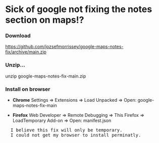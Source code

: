 
# Sick of google not fixing the notes section on maps!?

### Download
https://github.com/jozsefmorrissey/google-maps-notes-fix/archive/main.zip

### Unzip...
unzip google-maps-notes-fix-main.zip

### Install on browser

- <b>Chrome</b>
Settings => Extensions => Load Unpacked => Open: google-maps-notes-fix-main

- <b>Firefox</b>
Web Developer => Remote Debugging => This Firefox => LoadTemporary Add-on => Open: manifest.json
<pre>
  I believe this fix will only be temporary.
  I could not get my browser to install perminatly.
</pre>
